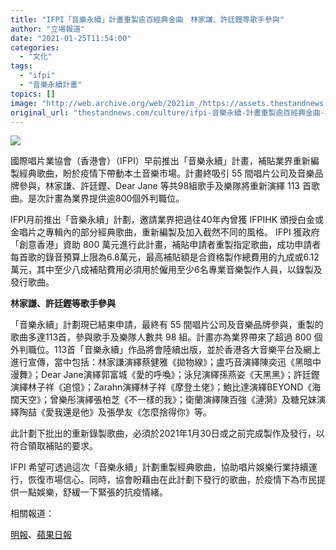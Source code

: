 ```yaml
---
title: "IFPI「音樂永續」計畫重製逾百經典金曲　林家謙、許廷鏗等歌手參與"
author: "立場報道"
date: "2021-01-25T11:54:00"
categories:
  - "文化"
tags:
  - "ifpi"
  - "音樂永續計畫"
topics: []
image: "http://web.archive.org/web/2021im_/https://assets.thestandnews.com/media/photos/202101125-25_UOIeo_gh3DBWp.png"
original_url: "thestandnews.com/culture/ifpi-音樂永續-計畫重製逾百經典金曲-林家謙-許廷鏗等歌手參與-料創800外判職位"
---
```

![](http://web.archive.org/web/2021im_/https://assets.thestandnews.com/media/photos/202101125-25_UOIeo_gh3DBWp.png)

國際唱片業協會（香港會）（IFPI）早前推出「音樂永續」計畫，補貼業界重新編製經典歌曲，盼於疫情下帶動本土音樂市場。計畫終吸引 55 間唱片公司及音樂品牌參與，林家謙、許廷鏗、Dear Jane 等共98組歌手及樂隊將重新演繹 113 首歌曲。是次計畫為業界提供逾800個外判職位。

IFPI月前推出「音樂永續」計劃，邀請業界把過往40年內曾獲 IFPIHK 頒授白金或金唱片之專輯內的部分經典歌曲，重新編製及加入截然不同的風格。 IFPI 獲政府「創意香港」資助 800 萬元進行此計畫，補貼申請者重製指定歌曲，成功申請者每首歌的錄音預算上限為6.8萬元，最高補貼額是合資格製作總費用的九成或6.12萬元，其中至少八成補貼費用必須用於僱用至少6名專業音樂製作人員，以錄製及發行歌曲。

**林家謙、許廷鏗等歌手參與**

「音樂永續」計劃現已結束申請，最終有 55 間唱片公司及音樂品牌參與，重製的歌曲多達113首，參與歌手及樂隊人數共 98 組。計畫亦為業界帶來了超過 800 個外判職位。113首「音樂永續」作品將會陸續出版，並於香港各大音樂平台及網上進行宣傳，當中包括：林家謙演繹蔡健雅《拋物線》；盧巧音演繹陳奕迅《黑暗中漫舞》；Dear Jane演繹郭富城《愛的呼喚》；泳兒演繹孫燕姿《天黑黑》；許廷鏗演繹林子祥《追憶》；Zarahn演繹林子祥《摩登土佬》；鮑比達演繹BEYOND《海闊天空》；曾樂彤演繹張柏芝《不一樣的我》；衛蘭演繹陳百強《漣漪》及糖兄妹演繹陶喆《愛我還是他》及張學友《怎麼捨得你》等。

此計劃下批出的重新錄製歌曲，必須於2021年1月30日或之前完成製作及發行，以符合領取補貼的要求。 

IFPI 希望可透過這次「音樂永續」計劃重製經典歌曲，協助唱片娛樂行業持續運行，恢復市場信心。同時，協會盼藉由在此計劃下發行的歌曲，於疫情下為市民提供一點娛樂，舒緩一下緊張的抗疫情緒。

相關報道：

[明報](http://web.archive.org/web/20211229092405/https://m.mingpao.com/ldy/showbiz/latest/20210124/1611467531906/疫境自強-ifpi推出「音樂永續」計劃助業界-近百歌手樂隊重新演繹經典歌曲)、[蘋果日報](http://web.archive.org/web/20211229092405/https://hk.appledaily.com/entertainment/20210124/ZMMVC6QKXBE2HPEIQKI5ORRYBY/?fbclid=IwAR2G-cG02cWvXwvAUBZP69E_h1CWsReeS_sVr6AHjopSGhCBkKDcVIlOEjc)